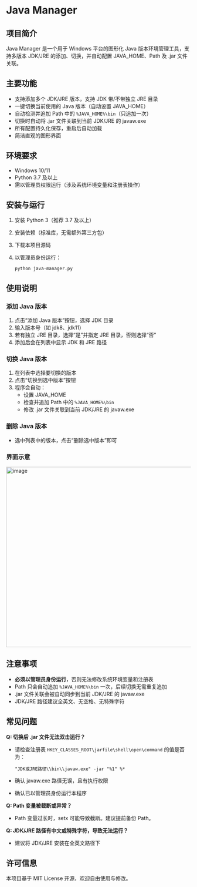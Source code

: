 # Java Manager

## 项目简介

Java Manager 是一个用于 Windows 平台的图形化 Java 版本环境管理工具，支持多版本 JDK/JRE 的添加、切换，并自动配置 JAVA_HOME、Path 及 .jar 文件关联。

## 主要功能

- 支持添加多个 JDK/JRE 版本，支持 JDK 带/不带独立 JRE 目录
- 一键切换当前使用的 Java 版本（自动设置 JAVA_HOME）
- 自动检测并追加 Path 中的 `%JAVA_HOME%\bin`（只追加一次）
- 切换时自动将 .jar 文件关联到当前 JDK/JRE 的 javaw.exe
- 所有配置持久化保存，重启后自动加载
- 简洁直观的图形界面

## 环境要求

- Windows 10/11
- Python 3.7 及以上
- 需以管理员权限运行（涉及系统环境变量和注册表操作）

## 安装与运行

1. 安装 Python 3（推荐 3.7 及以上）

2. 安装依赖（标准库，无需额外第三方包）

3. 下载本项目源码

4. 以管理员身份运行：

   ```shell
   python java-manager.py
   ```

## 使用说明

### 添加 Java 版本

1. 点击“添加 Java 版本”按钮，选择 JDK 目录
2. 输入版本号（如 jdk8、jdk11）
3. 若有独立 JRE 目录，选择“是”并指定 JRE 目录，否则选择“否”
4. 添加后会在列表中显示 JDK 和 JRE 路径

### 切换 Java 版本

1. 在列表中选择要切换的版本
2. 点击“切换到选中版本”按钮
3. 程序会自动：
   - 设置 JAVA_HOME
   - 检查并追加 Path 中的 `%JAVA_HOME%\bin`
   - 修改 .jar 文件关联到当前 JDK/JRE 的 javaw.exe

### 删除 Java 版本

- 选中列表中的版本，点击“删除选中版本”即可

### 界面示意

<img width="785" height="491" alt="image" src="https://github.com/user-attachments/assets/7187cc0b-9bb1-426d-acc3-e63c5fa8b143" />


## 注意事项

- **必须以管理员身份运行**，否则无法修改系统环境变量和注册表
- Path 只会自动追加 `%JAVA_HOME%\bin` 一次，后续切换无需重复追加
- .jar 文件关联会被自动同步到当前 JDK/JRE 的 javaw.exe
- JDK/JRE 路径建议全英文、无空格、无特殊字符

## 常见问题

**Q: 切换后 .jar 文件无法双击运行？**

- 请检查注册表 `HKEY_CLASSES_ROOT\jarfile\shell\open\command` 的值是否为：

  ```
  "JDK或JRE路径\\bin\\javaw.exe" -jar "%1" %*
  ```

- 确认 javaw.exe 路径无误，且有执行权限

- 确认已以管理员身份运行本程序

**Q: Path 变量被截断或异常？**

- Path 变量过长时，setx 可能导致截断。建议提前备份 Path。

**Q: JDK/JRE 路径有中文或特殊字符，导致无法运行？**

- 建议将 JDK/JRE 安装在全英文路径下

## 许可信息

本项目基于 MIT License 开源，欢迎自由使用与修改。 
